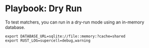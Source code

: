 # Playbook: Dry Run

To test matchers, you can run in a dry-run mode using an in-memory database.

```shell
export DATABASE_URL=sqlite://file::memory:?cache=shared
export RUST_LOG=supercell=debug,warning
```

